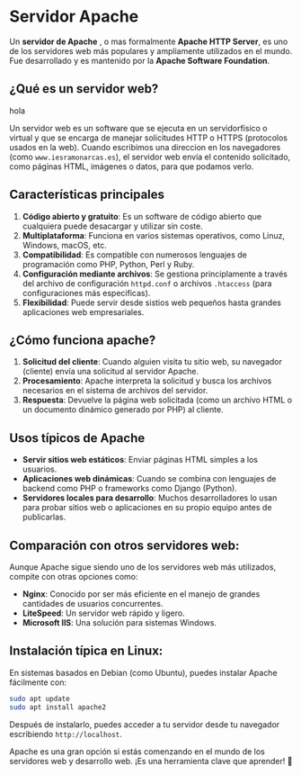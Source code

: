 # Servidor Apache
Un **servidor de Apache** , o mas formalmente **Apache HTTP Server**, es uno de los servidores web más populares y ampliamente utilizados en el mundo. Fue desarrollado y es mantenido por la **Apache Software Foundation**.
## ¿Qué es un servidor web?

hola

Un servidor web es un software que se ejecuta en un servidorfísico o virtual y que se encarga de manejar solicitudes HTTP o HTTPS (protocolos usados en la web). Cuando escribimos una direccion en los navegadores (como `www.iesramonarcas.es`), el servidor web envía el contenido solicitado, como páginas HTML, imágenes o datos, para que podamos verlo.
## Características principales
1. **Código abierto y gratuito**: Es un software de código abierto que cualquiera puede desacargar y utilizar sin coste.
2. **Multiplataforma**: Funciona en varios sistemas operativos, como Linuz, Windows, macOS, etc.
3. **Compatibilidad**: Es compatible con numerosos lenguajes de programación como PHP, Python, Perl y Ruby.
4. **Configuración mediante archivos**: Se gestiona principlamente a través del archivo de configuración `httpd.conf` o archivos `.htaccess` (para configuraciones más especificas).
5. **Flexibilidad**: Puede servir desde sistios web pequeños hasta grandes aplicaciones web empresariales.

## ¿Cómo funciona apache?
1. **Solicitud del cliente**: Cuando alguien visita tu sitio web, su navegador (cliente) envía una solicitud al servidor Apache.
2. **Procesamiento**: Apache interpreta la solicitud y busca los archivos necesarios en el sistema de archivos del servidor.
3. **Respuesta**: Devuelve la página web solicitada (como un archivo HTML o un documento dinámico generado por PHP) al cliente.

## Usos típicos de Apache
- **Servir sitios web estáticos**: Enviar páginas HTML simples a los usuarios.
- **Aplicaciones web dinámicas**: Cuando se combina con lenguajes de backend como PHP o frameworks como Django (Python).
- **Servidores locales para desarrollo**: Muchos desarrolladores lo usan para probar sitios web o aplicaciones en su propio equipo antes de publicarlas.

## Comparación con otros servidores web:
Aunque Apache sigue siendo uno de los servidores web más utilizados, compite con otras opciones como:

- **Nginx**: Conocido por ser más eficiente en el manejo de grandes cantidades de usuarios concurrentes.
- **LiteSpeed**: Un servidor web rápido y ligero.
- **Microsoft IIS**: Una solución para sistemas Windows.

## Instalación típica en Linux:
En sistemas basados en Debian (como Ubuntu), puedes instalar Apache fácilmente con:

```bash
sudo apt update
sudo apt install apache2
```

Después de instalarlo, puedes acceder a tu servidor desde tu navegador escribiendo `http://localhost`.

Apache es una gran opción si estás comenzando en el mundo de los servidores web y desarrollo web. ¡Es una herramienta clave que aprender! 🚀






